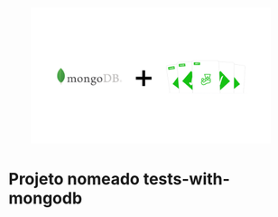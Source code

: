 <h1 align="center">
    <img src="./.github/assets/header.png" alt="MongoDB" height="240"/>
</h1>

# Projeto nomeado tests-with-mongodb
